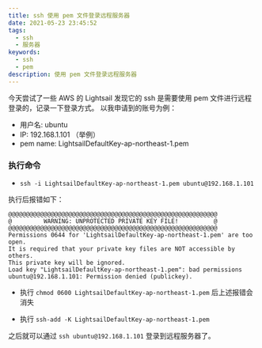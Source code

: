 ```yaml
---
title: ssh 使用 pem 文件登录远程服务器
date: 2021-05-23 23:45:52
tags:
  - ssh
  - 服务器
keywords:
  - ssh
  - pem
description: 使用 pem 文件登录远程服务器
---
```


今天尝试了一些 AWS 的 Lightsail 发现它的 ssh 是需要使用 pem 文件进行远程登录的，记录一下登录方式。
以我申请到的账号为例：
* 用户名: ubuntu
* IP: 192.168.1.101 （举例）
* pem name: LightsailDefaultKey-ap-northeast-1.pem

### 执行命令
* `ssh -i LightsailDefaultKey-ap-northeast-1.pem ubuntu@192.168.1.101`
<!--more-->
执行后报错如下：
```
@@@@@@@@@@@@@@@@@@@@@@@@@@@@@@@@@@@@@@@@@@@@@@@@@@@@@@@@@@@
@         WARNING: UNPROTECTED PRIVATE KEY FILE!          @
@@@@@@@@@@@@@@@@@@@@@@@@@@@@@@@@@@@@@@@@@@@@@@@@@@@@@@@@@@@
Permissions 0644 for 'LightsailDefaultKey-ap-northeast-1.pem' are too open.
It is required that your private key files are NOT accessible by others.
This private key will be ignored.
Load key "LightsailDefaultKey-ap-northeast-1.pem": bad permissions
ubuntu@192.168.1.101: Permission denied (publickey).
```

* 执行 `chmod 0600 LightsailDefaultKey-ap-northeast-1.pem` 后上述报错会消失

* 执行 `ssh-add -K LightsailDefaultKey-ap-northeast-1.pem`

之后就可以通过 `ssh ubuntu@192.168.1.101` 登录到远程服务器了。


